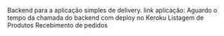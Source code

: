 Backend para a aplicação simples de delivery.
link aplicação:
Aguardo o tempo da chamada do backend com deploy no Keroku
Listagem de Produtos
Recebimento de pedidos
